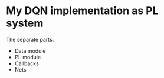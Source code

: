 # My DQN implementation as PL system
The separate parts:
- Data module
- PL module
- Callbacks
- Nets